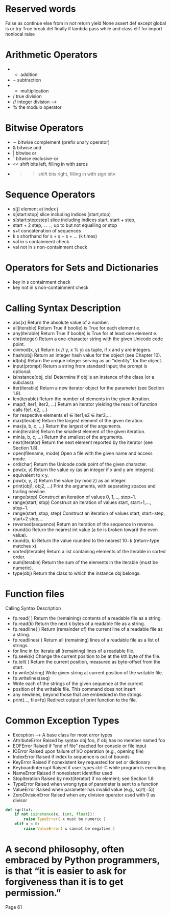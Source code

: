 # Reserved words

False as continue else from in not return yield
None assert def except global is or try
True break del finally if lambda pass while
and class elif for import nonlocal raise 



# Arithmetic Operators 

- + addition
- − subtraction
- * multiplication
-  / true division
- // integer division --> 
- % the modulo operator



# Bitwise Operators

- ∼ bitwise complement (prefix unary operator)
- & bitwise and
- | bitwise or
- ˆ bitwise exclusive-or
- << shift bits left, filling in with zeros
- >> shift bits right, filling in with sign bitv


# Sequence Operators

- s[j] element at index j
- s[start:stop] slice including indices [start,stop)
- s[start:stop:step] slice including indices start, start + step,
- start + 2 step, . . . , up to but not equalling or stop
- s+t concatenation of sequences
- k s shorthand for s + s + s + ... (k times)
- val in s containment check
- val not in s non-containment check


# Operators for Sets and Dictionaries
- key in s containment check
- key not in s non-containment check


# Calling Syntax Description

- abs(x) Return the absolute value of a number.
- all(iterable) Return True if bool(e) is True for each element e.
- any(iterable) Return True if bool(e) is True for at least one element e.
- chr(integer) Return a one-character string with the given Unicode code point.
- divmod(x, y) Return (x // y, x % y) as tuple, if x and y are integers.
- hash(obj) Return an integer hash value for the object (see Chapter 10).
- id(obj) Return the unique integer serving as an “identity” for the object.
- input(prompt) Return a string from standard input; the prompt is optional.
- isinstance(obj, cls) Determine if obj is an instance of the class (or a subclass).
- iter(iterable) Return a new iterator object for the parameter (see Section 1.8).
- len(iterable) Return the number of elements in the given iteration.
- map(f, iter1, iter2, ...) Return an iterator yielding the result of function calls f(e1, e2, ...)
- for respective elements e1 ∈ iter1,e2 ∈ iter2,...
- max(iterable) Return the largest element of the given iteration.
- max(a, b, c, ...) Return the largest of the arguments.
- min(iterable) Return the smallest element of the given iteration.
- min(a, b, c, ...) Return the smallest of the arguments.
- next(iterator) Return the next element reported by the iterator (see Section 1.8).
- open(filename, mode) Open a file with the given name and access mode.
- ord(char) Return the Unicode code point of the given character.
- pow(x, y) Return the value xy (as an integer if x and y are integers);
- equivalent to x y.
- pow(x, y, z) Return the value (xy mod z) as an integer.
- print(obj1, obj2, ...) Print the arguments, with separating spaces and trailing newline.
- range(stop) Construct an iteration of values 0, 1,..., stop−1.
- range(start, stop) Construct an iteration of values start, start+1,..., stop−1.
- range(start, stop, step) Construct an iteration of values start, start+step, start+2 step,...
- reversed(sequence) Return an iteration of the sequence in reverse.
- round(x) Return the nearest int value (a tie is broken toward the even value).
- round(x, k) Return the value rounded to the nearest 10−k (return-type matches x).
- sorted(iterable) Return a list containing elements of the iterable in sorted order.
- sum(iterable) Return the sum of the elements in the iterable (must be numeric).
- type(obj) Return the class to which the instance obj belongs.


# Function files

Calling Syntax Description
- fp.read( ) Return the (remaining) contents of a readable file as a string.
- fp.read(k) Return the next k bytes of a readable file as a string.
- fp.readline( ) Return (remainder of) the current line of a readable file as a string.
- fp.readlines( ) Return all (remaining) lines of a readable file as a list of strings.
- for line in fp: Iterate all (remaining) lines of a readable file.
- fp.seek(k) Change the current position to be at the kth byte of the file.
- fp.tell( ) Return the current position, measured as byte-offset from the start.
- fp.write(string) Write given string at current position of the writable file.
- fp.writelines(seq)
- Write each of the strings of the given sequence at the current
- position of the writable file. This command does not insert
- any newlines, beyond those that are embedded in the strings.
- print(..., file=fp) Redirect output of print function to the file.


# Common Exception Types

- Exception --> A base class for most error types
- AttributeError Raised by syntax obj.foo, if obj has no member named foo
- EOFError Raised if “end of file” reached for console or file input
- IOError Raised upon failure of I/O operation (e.g., opening file)
- IndexError Raised if index to sequence is out of bounds
- KeyError Raised if nonexistent key requested for set or dictionary
- KeyboardInterrupt Raised if user types ctrl-C while program is executing
- NameError Raised if nonexistent identifier used
- StopIteration Raised by next(iterator) if no element; see Section 1.8
- TypeError Raised when wrong type of parameter is sent to a function
- ValueError Raised when parameter has invalid value (e.g., sqrt(−5))
- ZeroDivisionError Raised when any division operator used with 0 as divisor

```python
def sqrt(x):
    if not isinstance(x, (int, float)):
        raise TypeError( x must be numeric )
    elif x < 0:
        raise ValueError( x cannot be negative )
```
# A second philosophy, often embraced by Python programmers, is that “it is easier to ask for forgiveness than it is to get permission.”


Page 61
